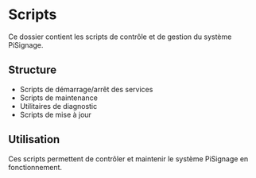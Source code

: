 # Scripts

Ce dossier contient les scripts de contrôle et de gestion du système PiSignage.

## Structure
- Scripts de démarrage/arrêt des services
- Scripts de maintenance
- Utilitaires de diagnostic
- Scripts de mise à jour

## Utilisation
Ces scripts permettent de contrôler et maintenir le système PiSignage en fonctionnement.